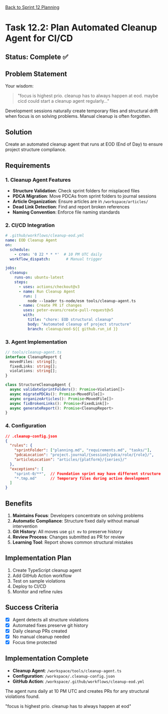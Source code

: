 [Back to Sprint 12 Planning](../planning.md)

# Task 12.2: Plan Automated Cleanup Agent for CI/CD

## Status: Complete ✅

## Problem Statement
Your wisdom:
> "focus is highest prio. cleanup has to always happen at eod. maybe cicd could start a cleanup agent regularly…"

Development sessions naturally create temporary files and structural drift when focus is on solving problems. Manual cleanup is often forgotten.

## Solution
Create an automated cleanup agent that runs at EOD (End of Day) to ensure project structure compliance.

## Requirements

### 1. Cleanup Agent Features
- **Structure Validation**: Check sprint folders for misplaced files
- **PDCA Migration**: Move PDCAs from sprint folders to journal sessions
- **Article Organization**: Ensure articles are in `/workspace/articles/`
- **Dead Link Detection**: Find and report broken references
- **Naming Convention**: Enforce file naming standards

### 2. CI/CD Integration
```yaml
# .github/workflows/cleanup-eod.yml
name: EOD Cleanup Agent
on:
  schedule:
    - cron: '0 22 * * *'  # 10 PM UTC daily
  workflow_dispatch:       # Manual trigger

jobs:
  cleanup:
    runs-on: ubuntu-latest
    steps:
      - uses: actions/checkout@v3
      - name: Run Cleanup Agent
        run: |
          node --loader ts-node/esm tools/cleanup-agent.ts
      - name: Create PR if changes
        uses: peter-evans/create-pull-request@v5
        with:
          title: "chore: EOD structural cleanup"
          body: "Automated cleanup of project structure"
          branch: cleanup/eod-${{ github.run_id }}
```

### 3. Agent Implementation
```typescript
// tools/cleanup-agent.ts
interface CleanupReport {
  movedFiles: string[];
  fixedLinks: string[];
  violations: string[];
}

class StructureCleanupAgent {
  async validateSprintFolders(): Promise<Violation[]>
  async migratePDCAs(): Promise<MovedFile[]>
  async organizeArticles(): Promise<MovedFile[]>
  async fixBrokenLinks(): Promise<FixedLink[]>
  async generateReport(): Promise<CleanupReport>
}
```

### 4. Configuration
```json
// .cleanup-config.json
{
  "rules": {
    "sprintFolder": ["planning.md", "requirements.md", "tasks/"],
    "pdcaLocation": "project.journal/{session}/pdca/role/{role}/",
    "articleLocation": "articles/{platform}/{series}/"
  },
  "exceptions": [
    "sprint-0/**",  // Foundation sprint may have different structure
    "*.tmp.md"      // Temporary files during active development
  ]
}
```

## Benefits
1. **Maintains Focus**: Developers concentrate on solving problems
2. **Automatic Compliance**: Structure fixed daily without manual intervention
3. **Git History**: All moves use `git mv` to preserve history
4. **Review Process**: Changes submitted as PR for review
5. **Learning Tool**: Report shows common structural mistakes

## Implementation Plan
1. Create TypeScript cleanup agent
2. Add GitHub Action workflow
3. Test on sample violations
4. Deploy to CI/CD
5. Monitor and refine rules

## Success Criteria
- [x] Agent detects all structure violations
- [x] Automated fixes preserve git history
- [x] Daily cleanup PRs created
- [x] No manual cleanup needed
- [x] Focus time protected

## Implementation Complete
- **Cleanup Agent**: `/workspace/tools/cleanup-agent.ts`
- **Configuration**: `/workspace/.cleanup-config.json`
- **GitHub Action**: `/workspace/.github/workflows/cleanup-eod.yml`

The agent runs daily at 10 PM UTC and creates PRs for any structural violations found.

"focus is highest prio. cleanup has to always happen at eod"